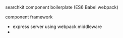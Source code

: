 searchkit component boilerplate (ES6 Babel webpack)

component framework
- express server using webpack middleware
- 
